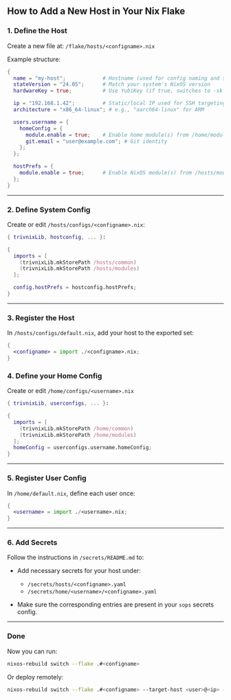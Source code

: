 ## How to Add a New Host in Your Nix Flake

### 1. Define the Host

Create a new file at:
`/flake/hosts/<configname>.nix`

Example structure:

```nix
{
  name = "my-host";            # Hostname (used for config naming and system identification)
  stateVersion = "24.05";      # Match your system's NixOS version
  hardwareKey = true;          # Use YubiKey (if true, switches to -sk keys: -a and -c for USB-A/C)

  ip = "192.168.1.42";         # Static/local IP used for SSH targeting
  architecture = "x86_64-linux"; # e.g., "aarch64-linux" for ARM

  users.username = {
    homeConfig = {
      module.enable = true;    # Enable home module(s) from /home/modules
      git.email = "user@example.com"; # Git identity
    };
  };

  hostPrefs = {
    module.enable = true;      # Enable NixOS module(s) from /hosts/modules
  };
}
```

---

### 2. Define System Config

Create or edit `/hosts/configs/<configname>.nix`:

```nix
{ trivnixLib, hostconfig, ... }:

{
  imports = [
    (trivnixLib.mkStorePath /hosts/common)
    (trivnixLib.mkStorePath /hosts/modules)
  ];

  config.hostPrefs = hostconfig.hostPrefs;
}
```

---

### 3. Register the Host

In `/hosts/configs/default.nix`, add your host to the exported set:

```nix
{
  <configname> = import ./<configname>.nix;
}
```

### 4. Define your Home Config
Create or edit `/home/configs/<username>.nix`

```nix
{ trivnixLib, userconfigs, ... }:

{
  imports = [
    (trivnixLib.mkStorePath /home/common)
    (trivnixLib.mkStorePath /home/modules)
  ];
  homeConfig = userconfigs.username.homeConfig;
}
```

---

### 5. Register User Config

In `/home/default.nix`, define each user once:

```nix
{
  <username> = import ./<username>.nix;
}
```

---

### 6. Add Secrets

Follow the instructions in `/secrets/README.md` to:

* Add necessary secrets for your host under:

  * `/secrets/hosts/<configname>.yaml`
  * `/secrets/home/<username>/<configname>.yaml`
* Make sure the corresponding entries are present in your `sops` secrets config.

---

### Done

Now you can run:

```bash
nixos-rebuild switch --flake .#<configname>
```

Or deploy remotely:

```bash
nixos-rebuild switch --flake .#<configname> --target-host <user>@<ip> --use-remote-sudo
```
